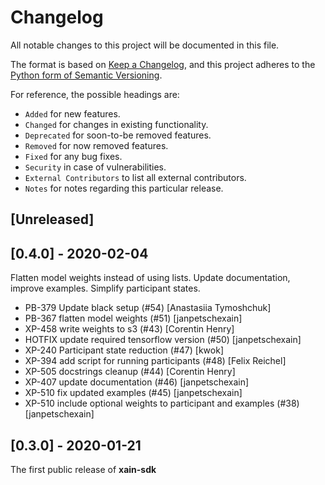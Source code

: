 # Changelog
All notable changes to this project will be documented in this file.

The format is based on [Keep a
Changelog](https://keepachangelog.com/en/1.0.0/), and this project adheres to
the [Python form of Semantic
Versioning](https://www.python.org/dev/peps/pep-0440/).

For reference, the possible headings are:

- `Added` for new features.
- `Changed` for changes in existing functionality.
- `Deprecated` for soon-to-be removed features.
- `Removed` for now removed features.
- `Fixed` for any bug fixes.
- `Security` in case of vulnerabilities.
- `External Contributors` to list all external contributors.
- `Notes` for notes regarding this particular release.


## [Unreleased]

## [0.4.0] - 2020-02-04

Flatten model weights instead of using lists.
Update documentation, improve examples.
Simplify participant states.

- PB-379 Update black setup (#54) [Anastasiia Tymoshchuk]
- PB-367 flatten model weights (#51) [janpetschexain]
- XP-458 write weights to s3 (#43) [Corentin Henry]
- HOTFIX update required tensorflow version (#50) [janpetschexain]
- XP-240 Participant state reduction (#47) [kwok]
- XP-394 add script for running participants (#48) [Felix Reichel]
- XP-505 docstrings cleanup (#44) [Corentin Henry]
- XP-407 update documentation (#46) [janpetschexain]
- XP-510 fix updated examples (#45) [janpetschexain]
- XP-510 include optional weights to participant and examples (#38) [janpetschexain]

## [0.3.0] - 2020-01-21

The first public release of **xain-sdk**
